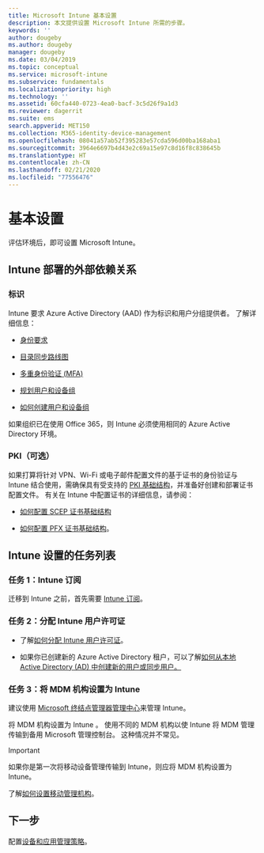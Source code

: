 ```yaml
---
title: Microsoft Intune 基本设置
description: 本文提供设置 Microsoft Intune 所需的步骤。
keywords: ''
author: dougeby
ms.author: dougeby
manager: dougeby
ms.date: 03/04/2019
ms.topic: conceptual
ms.service: microsoft-intune
ms.subservice: fundamentals
ms.localizationpriority: high
ms.technology: ''
ms.assetid: 60cfa440-0723-4ea0-bacf-3c5d26f9a1d3
ms.reviewer: dagerrit
ms.suite: ems
search.appverid: MET150
ms.collection: M365-identity-device-management
ms.openlocfilehash: 08041a57ab52f395283e57cda596d00ba168aba1
ms.sourcegitcommit: 3964e6697b4d43e2c69a15e97c8d16f8c838645b
ms.translationtype: HT
ms.contentlocale: zh-CN
ms.lasthandoff: 02/21/2020
ms.locfileid: "77556476"
---
```

# <a name="basic-setup"></a>基本设置

评估环境后，即可设置 Microsoft Intune。

## <a name="external-dependencies-for-an-intune-deployment"></a>Intune 部署的外部依赖关系

### <a name="identity"></a>标识

Intune 要求 Azure Active Directory (AAD) 作为标识和用户分组提供者。 了解详细信息：

- [身份要求](https://docs.microsoft.com/azure/active-directory/active-directory-hybrid-identity-design-considerations-overview#design-considerations-overview)

- [目录同步路线图](https://docs.microsoft.com/azure/active-directory/active-directory-hybrid-identity-design-considerations-directory-sync-requirements)

- [多重身份验证 (MFA)](https://docs.microsoft.com/azure/active-directory/authentication/concept-mfa-howitworks)

- [规划用户和设备组](users-add.md)

- [如何创建用户和设备组](groups-get-started.md)

如果组织已在使用 Office 365，则 Intune 必须使用相同的 Azure Active Directory 环境。

### <a name="pki-optional"></a>PKI（可选）

如果打算将针对 VPN、Wi-Fi 或电子邮件配置文件的基于证书的身份验证与 Intune 结合使用，需确保具有受支持的 [PKI 基础结构](../protect/certificates-configure.md)，并准备好创建和部署证书配置文件。 有关在 Intune 中配置证书的详细信息，请参阅：

- [如何配置 SCEP 证书基础结构](/intune/certificates-scep-configure)

- [如何配置 PFX 证书基础结构](/intune/certficates-pfx-configure)。

## <a name="task-list-for-an-intune-setup"></a>Intune 设置的任务列表

### <a name="task-1-intune-subscription"></a>任务 1：Intune 订阅

迁移到 Intune 之前，首先需要 [Intune 订阅](account-sign-up.md)。

### <a name="task-2-assign-intune-user-licenses"></a>任务 2：分配 Intune 用户许可证

- 了解[如何分配 Intune 用户许可证](licenses-assign.md)。

- 如果你已创建新的 Azure Active Directory 租户，可以了解[如何从本地 Active Directory (AD) 中创建新的用户或同步用户。](https://docs.microsoft.com/azure/active-directory/connect/active-directory-aadconnect)

### <a name="task-3-set-your-mdm-authority-to-intune"></a>任务 3：将 MDM 机构设置为 Intune

建议使用 [Microsoft 终结点管理器管理中心](https://go.microsoft.com/fwlink/?linkid=2109431)来管理 Intune。

将 MDM 机构设置为 Intune  。 使用不同的 MDM 机构以使 Intune 将 MDM 管理传输到备用 Microsoft 管理控制台。 这种情况并不常见。

> [!IMPORTANT]
> 如果你是第一次将移动设备管理传输到 Intune，则应将 MDM 机构设置为 Intune。

了解[如何设置移动管理机构](mdm-authority-set.md)。

## <a name="next-step"></a>下一步

配置[设备和应用管理策略](../migration-guide-configure-policies.md)。
